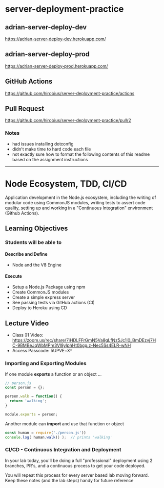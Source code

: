 # server-deployment-practice

## adrian-server-deploy-dev
https://adrian-server-deploy-dev.herokuapp.com/

## adrian-server-deploy-prod
https://adrian-server-deploy-prod.herokuapp.com/

## GitHub Actions
https://github.com/hirobius/server-deployment-practice/actions

## Pull Request
https://github.com/hirobius/server-deployment-practice/pull/2

### Notes
- had issues installing dotconfig
- didn't make time to hard code each file
- not exactly sure how to format the following contents of this readme based on the assignment instructions

---

# Node Ecosystem, TDD, CI/CD

Application development in the Node.js ecosystem, including the writing of modular code using CommonJS modules, writing tests to assert code quality, setting up and working in a "Continuous Integration"  environment (Github Actions).

## Learning Objectives

### Students will be able to

#### Describe and Define

- Node and the V8 Engine

#### Execute

- Setup a Node.js Package using npm
- Create CommonJS modules
- Create a simple express server
- See passing tests via GitHub actions (CI)
- Deploy to Heroku using CD

## Lecture Video
- Class 01 Video:  https://zoom.us/rec/share/7iHDLFFrGmN5Va8gLfNz5Jc1l0_BmDEzvj7HC-9BMBeJqWbMPm3Vl9ylphHt0bgp.z-Nec5Ss4ELR-wNH
- Access Passcode: 5UPVE=X^

### Importing and Exporting Modules

If one module **exports** a function or an object ...

```javascript
// person.js
const person = {};

person.walk = function() {
  return 'walking';
}

module.exports = person;
```

Another module can **import** and use that function or object

```javascript
const human = require('./person.js'))
console.log( human.walk() );  // prints 'walking'
```

### CI/CD - Continuous Integration and Deployment

In your lab today, you'll be doing a full "professional" deployment using 2 branches, PR's, and a continuous process to get your code deployed.

You will repeat this process for every server based lab moving forward. Keep these notes (and the lab steps) handy for future reference
